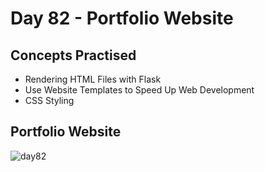 # Day 82 - Portfolio Website
## Concepts Practised
- Rendering HTML Files with Flask
- Use Website Templates to Speed Up Web Development
- CSS Styling
## Portfolio Website
![day82](portfolio.gif)
